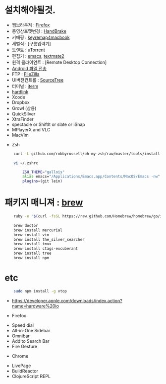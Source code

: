 # 설치해야될것.
- 웹브라우져 : [Firefox]
- 동영상포맷변경 : [HandBrake]
- 키매핑 : [keyremap4macbook]
- 세벌식 : [구름입력기]
- 토랜트 : [uTorrent]
- 편집기 : [emacs], [textmate2]
- 원격 클라이언트 : [Remote Desktop Connection]
- [Android 파일 전송]
- FTP : [FileZilla]
- UI버전컨트롤 : [SourceTree]
- 터미널 : [iterm]
- [hardlink]
- Xcode
- Dropbox
- Growl (상용)
- QuickSilver
- XtraFinder
- spectacle or ShiftIt or slate or iSnap
- MPlayerX and VLC
- MacVim

* Zsh

``` bash
    curl -L github.com/robbyrussell/oh-my-zsh/raw/master/tools/install.sh | sh
    
    vi ~/.zshrc

        ZSH_THEME="gallois"
        alias emacs="/Applications/Emacs.app/Contents/MacOS/Emacs -nw"
        plugins=(git lein)
```

# 패키지 매니져 : [brew]

```bash
    ruby -e "$(curl -fsSL https://raw.github.com/Homebrew/homebrew/go/install)"
    
    brew doctor
    brew install mercurial
    brew install vim
    brew install the_silver_searcher
    brew install tmux
    brew install ctags-excuberant
    brew install tree
    brew install npm
```

# etc

```bash
    sudo npm install -g vtop
```


* https://developer.apple.com/downloads/index.action?name=hardware%20io

* Firefox
 - Speed dial
 - All-in-One Sidebar
 - Omnibar
 - Add to Search Bar
 - Fire Gesture

* Chrome
 - LivePage
 - BuildReactor
 - ClojureScript REPL


 [Firefox]: http://www.mozilla.org/en-US/firefox/fx/#desktop
 [HandBrake]: http://handbrake.fr/
 [keyremap4macbook]: http://pqrs.org/macosx/keyremap4macbook/
 [brew]: https://github.com/mxcl/homebrew
 [uTorrent]: http://www.utorrent.com/downloads/mac
 [emacs]: http://emacsformacosx.com/
 [Remote Desktop Conneciton]: http://www.microsoft.com/mac/remote-desktop-client
 [Android 파일 전송]: http://www.android.com/filetransfer/
 [FileZilla]: http://filezilla-project.org/download.php
 [SourceTree]: http://www.sourcetreeapp.com/
 [iterm]: http://www.iterm2.com/
 [textmate2]: https://github.com/textmate/textmate/downloads
 [hardlink]: https://github.com/selkhateeb/hardlink
